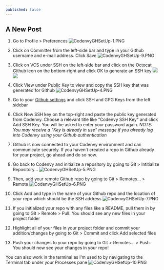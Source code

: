 ```yaml
---
published: false
---
```

## A New Post

1. Go to Profile > Preferences
![CodenvyGHSetUp-1.PNG]({{site.baseurl}}/_posts/CodenvyGHSetUp-1.PNG)

2. Click on Committer from the left-side bar and type in your Github username and e-mail address. Click Save
![CodenvyGHSetUp-9.PNG]({{site.baseurl}}/_posts/CodenvyGHSetUp-9.PNG)

3. Click on VCS under SSH on the left-side bar and click on the Octocat Github icon on the bottom-right and click OK to generate an SSH key
![]({{site.baseurl}}/_posts/CodenvyGHSetUp-2.PNG)
![]({{site.baseurl}}/_posts/CodenvyGHSetUp-3.PNG)

4. Click View under Public Key to view and copy the SSH key that was generated for Github
![CodenvyGHSetUp-4.PNG]({{site.baseurl}}/_posts/CodenvyGHSetUp-4.PNG)

5. Go to your [Github settings](https://github.com/settings/keys "Github settings") and click SSH and GPG Keys from the left sidebar

6. Click New SSH key on the top-right and paste the public key generated from Codenvy. Choose a relevant title like "Codenvy SSH Key" and click Add SSH Key. You will be asked to enter your password again.
_NOTE: You may receive a "Key is already in use" message if you already log into Codenvy using your Github authentication_

7. Github is now connected to your Codenvy environment and can communicate securely. If you haven't created a repo in Github already for your project, go ahead and do so now.

8. Go back to Codenvy and initialize a repository by going to Git > Intitialize Repository...
![CodenvyGHSetUp-5.PNG]({{site.baseurl}}/_posts/CodenvyGHSetUp-5.PNG)

9. Then, add your remote Github repo by going to Git > Remotes... > Remote 
![CodenvyGHSetUp-6.PNG]({{site.baseurl}}/_posts/CodenvyGHSetUp-6.PNG)

10. Click Add and type in the name of your Github repo and the location of your repo which should be the SSH address
![CodenvyGHSetUp-7.PNG]({{site.baseurl}}/_posts/CodenvyGHSetUp-7.PNG)

11. If you initialized your repo with any files like a README, pull them in by going to Git > Remote > Pull.
You should see any new files in your project folder

12. Highlight all of your files in your project folder and commit your addition/changes by going to Git > Commit and click Add selected files

13. Push your changes to your repo by going to Git > Remotes... > Push. You should now see your changes in your repo!

You can also work in the terminal as I'm used to by navigating to the Terminal tab under your Processes pane
![CodenvyGHSetUp-10.PNG]({{site.baseurl}}/_posts/CodenvyGHSetUp-10.PNG)

